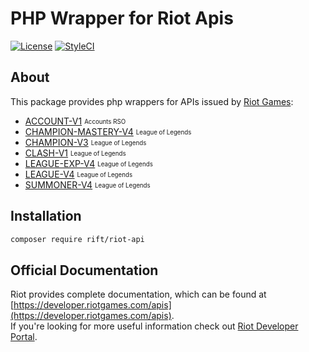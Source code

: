 # PHP Wrapper for Riot Apis

[![License](https://img.shields.io/packagist/l/rift/riot-api?color=blue)](./LICENSE.md)
[![StyleCI](https://github.styleci.io/repos/540948663/shield?style=flat&branch=main)](https://github.styleci.io/repos/540948663?branch=main)

## About
This package provides php wrappers for APIs issued by [Riot Games](https://www.riotgames.com/):  
- [ACCOUNT-V1](https://developer.riotgames.com/apis#account-v1) <sub><sup>Accounts RSO</sup></sub>
- [CHAMPION-MASTERY-V4](https://developer.riotgames.com/apis#champion-mastery-v4) <sub><sup>League of Legends</sup></sub>
- [CHAMPION-V3](https://developer.riotgames.com/apis#champion-v3) <sub><sup>League of Legends</sup></sub>
- [CLASH-V1](https://developer.riotgames.com/apis#clash-v1) <sub><sup>League of Legends</sup></sub>
- [LEAGUE-EXP-V4](https://developer.riotgames.com/apis#league-exp-v4) <sub><sup>League of Legends</sup></sub>
- [LEAGUE-V4](https://developer.riotgames.com/apis#league-v4) <sub><sup>League of Legends</sup></sub>
- [SUMMONER-V4](https://developer.riotgames.com/apis#summoner-v4) <sub><sup>League of Legends</sup></sub>

## Installation

```bash
composer require rift/riot-api
```

## Official Documentation

Riot provides complete documentation, which can be found at [https://developer.riotgames.com/apis](https://developer.riotgames.com/apis).  
If you're looking for more useful information check out [Riot Developer Portal](https://developer.riotgames.com/docs/portal).
